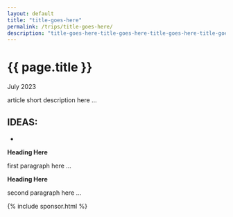 ```yaml
---	
layout: default
title: "title-goes-here"
permalink: /trips/title-goes-here/
description: "title-goes-here-title-goes-here-title-goes-here-title-goes-here-title-goes-here-title- goes-here-title-goes-here-title-goes-here-title-goes-here-title-goes-here-title-goes-here"
---
```

<h1>{{ page.title }}</h1>
<p class="subtitle">July 2023</p>

article short description here ...


IDEAS: 
- 
- 


**Heading Here**

first paragraph here ...

**Heading Here**

second paragraph here ...

{% include sponsor.html %}
